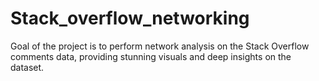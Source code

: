 # Stack_overflow_networking
Goal of the project is to perform network analysis on the Stack Overflow comments data, providing stunning visuals and deep insights on the dataset.
